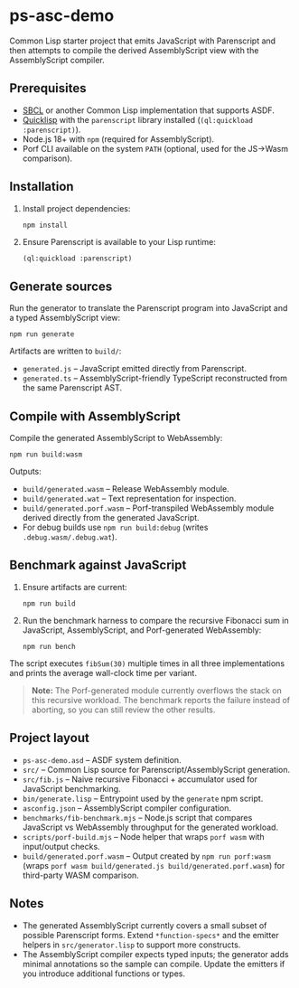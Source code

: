# ps-asc-demo

Common Lisp starter project that emits JavaScript with Parenscript and then attempts to compile the derived AssemblyScript view with the AssemblyScript compiler.

## Prerequisites

- [SBCL](https://www.sbcl.org/) or another Common Lisp implementation that supports ASDF.
- [Quicklisp](https://www.quicklisp.org/) with the `parenscript` library installed (`(ql:quickload :parenscript)`).
- Node.js 18+ with `npm` (required for AssemblyScript).
- Porf CLI available on the system `PATH` (optional, used for the JS→Wasm comparison).

## Installation

1. Install project dependencies:
   ```fish
   npm install
   ```
2. Ensure Parenscript is available to your Lisp runtime:
   ```lisp
   (ql:quickload :parenscript)
   ```

## Generate sources

Run the generator to translate the Parenscript program into JavaScript and a typed AssemblyScript view:

```fish
npm run generate
```

Artifacts are written to `build/`:

- `generated.js` – JavaScript emitted directly from Parenscript.
- `generated.ts` – AssemblyScript-friendly TypeScript reconstructed from the same Parenscript AST.

## Compile with AssemblyScript

Compile the generated AssemblyScript to WebAssembly:

```fish
npm run build:wasm
```

Outputs:

- `build/generated.wasm` – Release WebAssembly module.
- `build/generated.wat` – Text representation for inspection.
- `build/generated.porf.wasm` – Porf-transpiled WebAssembly module derived directly from the generated JavaScript.
- For debug builds use `npm run build:debug` (writes `.debug.wasm/.debug.wat`).

## Benchmark against JavaScript

1. Ensure artifacts are current:
   ```fish
   npm run build
   ```
2. Run the benchmark harness to compare the recursive Fibonacci sum in JavaScript, AssemblyScript, and Porf-generated WebAssembly:
   ```fish
   npm run bench
   ```

The script executes `fibSum(30)` multiple times in all three implementations and prints the average wall-clock time per variant.

> **Note:** The Porf-generated module currently overflows the stack on this recursive workload. The benchmark reports the failure instead of aborting, so you can still review the other results.

## Project layout

- `ps-asc-demo.asd` – ASDF system definition.
- `src/` – Common Lisp source for Parenscript/AssemblyScript generation.
- `src/fib.js` – Naive recursive Fibonacci + accumulator used for JavaScript benchmarking.
- `bin/generate.lisp` – Entrypoint used by the `generate` npm script.
- `asconfig.json` – AssemblyScript compiler configuration.
- `benchmarks/fib-benchmark.mjs` – Node.js script that compares JavaScript vs WebAssembly throughput for the generated workload.
- `scripts/porf-build.mjs` – Node helper that wraps `porf wasm` with input/output checks.
- `build/generated.porf.wasm` – Output created by `npm run porf:wasm` (wraps `porf wasm build/generated.js build/generated.porf.wasm`) for third-party WASM comparison.

## Notes

- The generated AssemblyScript currently covers a small subset of possible Parenscript forms. Extend `*function-specs*` and the emitter helpers in `src/generator.lisp` to support more constructs.
- The AssemblyScript compiler expects typed inputs; the generator adds minimal annotations so the sample can compile. Update the emitters if you introduce additional functions or types.
